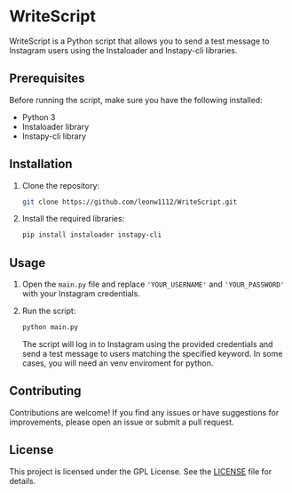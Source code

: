 # WriteScript

WriteScript is a Python script that allows you to send a test message to Instagram users using the Instaloader and Instapy-cli libraries.

## Prerequisites

Before running the script, make sure you have the following installed:

- Python 3
- Instaloader library
- Instapy-cli library

## Installation

1. Clone the repository:

    ```bash
    git clone https://github.com/leonw1112/WriteScript.git
    ```

2. Install the required libraries:

    ```bash
    pip install instaloader instapy-cli
    ```

## Usage

1. Open the `main.py` file and replace `'YOUR_USERNAME'` and `'YOUR_PASSWORD'` with your Instagram credentials.

2. Run the script:

    ```bash
    python main.py
    ```

    The script will log in to Instagram using the provided credentials and send a test message to users matching the specified keyword.
   In some cases, you will need an venv enviroment for python.

## Contributing

Contributions are welcome! If you find any issues or have suggestions for improvements, please open an issue or submit a pull request.

## License

This project is licensed under the GPL License. See the [LICENSE](LICENSE) file for details.
